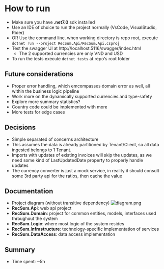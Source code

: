 # How to run
- Make sure you have **.net7.0** sdk installed
- Use an IDE of choice to run the project normally (VsCode, VisualStudio, Rider)
- OR Use the command line, when working directory is repo root, execute 
```dotnet run --project RecSum.Api/RecSum.Api.csproj```
- Test the swagger UI at http://localhost:5116/swagger/index.html
  - The 2 supported currencies are only VND and USD
- To run the tests execute ```dotnet tests``` at repo's root folder

## Future considerations
- Proper error handling, which emcompasses domain error as well, all within the business logic pipeline
- Work more on the dynamically supported currencies and type-safety
- Explore more summary statistics?
- Country code could be implemented with more 
- More tests for edge cases

## Decisions
- Simple separated of concerns architecture
- This assumes the data is already partitioned by Tenant/Client, so all data ingested belongs to 1 Tenant.
- Imports with updates of existing invoices will skip the updates, as we need some kind of LastUpdatedDate property to properly handle updates
- The currency converter is just a mock service, in reality it should consult some 3rd party api for the ratios, then cache the value

## Documentation
- Project diagram (without transitive dependency)
![diagram.png](diagram.png)
- **RecSum.Api**: web api project
- **RecSum.Domain**: project for common entities, models, interfaces used throughout the system
- **RecSum.Logic**: where most logic of the system resides
- **RecSum.Infrastructure**: technology-specific implementation of services
- **RecSum.DataAccess**: data access implementation
## Summary
- Time spent: ~5h